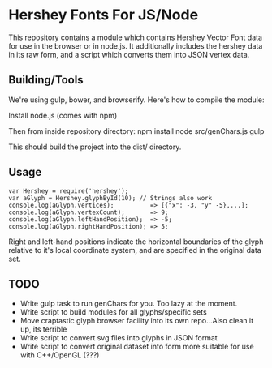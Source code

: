 # Hershey Fonts For JS/Node

This repository contains a module which contains Hershey Vector Font data for use in the browser or in node.js. It additionally includes the hershey data in its raw form, and a script which converts them into JSON vertex data.

## Building/Tools

We're using gulp, bower, and browserify. Here's how to compile the module:

Install node.js (comes with npm)

Then from inside repository directory:
    npm install
    node src/genChars.js
    gulp

This should build the project into the dist/ directory.


## Usage

    var Hershey = require('hershey');
    var aGlyph = Hershey.glyphById(10); // Strings also work
    console.log(aGlyph.vertices);          => [{"x": -3, "y" -5},...];
    console.log(aGlyph.vertexCount);       => 9;
    console.log(aGlyph.leftHandPosition);  => -5;
    console.log(aGlyph.rightHandPosition); => 5;

Right and left-hand positions indicate the horizontal boundaries of the glyph relative to it's local coordinate system, and are specified in the original data set.


## TODO

- Write gulp task to run genChars for you. Too lazy at the moment.
- Write script to build modules for all glyphs/specific sets
- Move craptastic glyph browser facility into its own repo...Also clean it up, its terrible
- Write script to convert svg files into glyphs in JSON format
- Write script to convert original dataset into form more suitable for use with C++/OpenGL (???)

